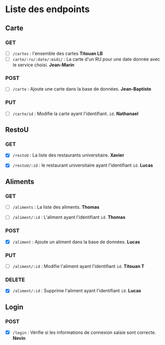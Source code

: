 # Liste des endpoints

## Carte

### GET

- [ ] `/cartes` : l'ensemble des cartes **Titouan LB**
- [ ] `carte/:ru/:date/:midi/` : La carte d'un RU pour une date donnée avec le service choisi. **Jean-Marin**

### POST

- [ ] `/carte` : Ajoute une carte dans la base de données. **Jean-Baptiste**

### PUT

- [ ] `/carte/id` : Modifie la carte ayant l'identifiant. `id`. **Nathanael**

## RestoU

### GET

- [x] `/restoU` : La liste des restaurants universitaire. **Xavier**

- [x] `/restoU/:id` : le restaurant universitaire ayant l'identifiant `id`. **Lucas**

## Aliments

### GET

- [ ] `/aliments` : La liste des aliments. **Thomas**

- [ ] `/aliment/:id` : L'aliment ayant l'identifiant `id`. **Thomas**

### POST

- [x] `/aliment` : Ajoute un aliment dans la base de données. **Lucas**

### PUT

- [ ] `/aliment/:id` : Modifie l'aliment ayant l'identifiant `id`. **Titouan T**

### DELETE

- [x] `/aliment/:id` : Supprime l'aliment ayant l'identifiant `id`. **Lucas**

## Login

### POST

- [x] `/login` : Vérifie si les informations de connexion saisie sont correcte. **Nevin**
